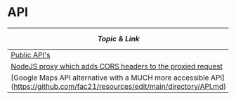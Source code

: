 # API

| **_Topic & Link_** | **_Added By_** |
| -------- | -------- |
|[Public API's](https://mixedanalytics.com/blog/list-actually-free-open-no-auth-needed-apis/)|Saki
|[NodeJS proxy which adds CORS headers to the proxied request](https://www.npmjs.com/package/cors-anywhere)|Antonio
|[Google Maps API alternative with a MUCH more accessible API] (https://github.com/fac21/resources/edit/main/directory/API.md) | Oliver
